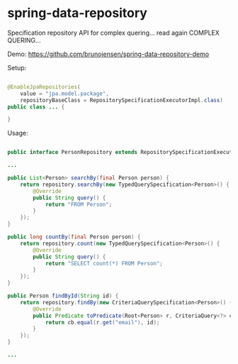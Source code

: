# spring-data-repository

Specification repository API for complex quering... read again COMPLEX QUERING...

Demo:
https://github.com/brunojensen/spring-data-repository-demo

Setup:

```java

@EnableJpaRepositories(
    value = "jpa.model.package",
    repositoryBaseClass = RepositorySpecificationExecutorImpl.class)
public class ... {

}

```

Usage:

```java

public interface PersonRepository extends RepositorySpecificationExecutor<Person, String> { }

```

```java
...

public List<Person> searchBy(final Person person) {
    return repository.searchBy(new TypedQuerySpecification<Person>() {
        @Override
        public String query() {
            return "FROM Person";
        }
    });
}

public long countBy(final Person person) {
    return repository.count(new TypedQuerySpecification<Person>() {
        @Override
        public String query() {
            return "SELECT count(*) FROM Person";
        }
    });
}

public Person findById(String id) {
    return repository.findBy(new CriteriaQuerySpecification<Person>() {
        @Override
        public Predicate toPredicate(Root<Person> r, CriteriaQuery<?> cq, CriteriaBuilder cb) {
            return cb.equal(r.get("email"), id);
        }
    });
}

...

```
